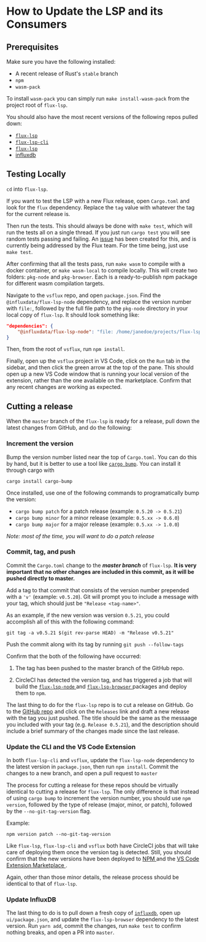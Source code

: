 # How to Update the LSP and its Consumers

## Prerequisites

Make sure you have the following installed:

- A recent release of Rust's `stable` branch
- `npm`
- `wasm-pack`

To install `wasm-pack` you can simply run `make install-wasm-pack` from the project root of `flux-lsp`.

You should also have the most recent versions of the following repos pulled down:
- [ `flux-lsp` ](https://www.github.com/influxdata/flux-lsp)
- [ `flux-lsp-cli` ](https://www.github.com/influxdata/flux-lsp-cli)
- [ `flux-lsp` ](https://www.github.com/influxdata/vsflux)
- [ influxdb ](https://www.github.com/influxdata/influxdb)

## Testing Locally

`cd` into `flux-lsp`.

If you want to test the LSP with a new Flux release, open `Cargo.toml` and look for the `flux` dependency. Replace the `tag` value with whatever the tag for the current release is.

Then run the tests. This should always be done with `make test`, which will run the tests all on a single thread. If you just run `cargo test` you will see random tests passing and failing. An [issue](https://github.com/influxdata/flux-lsp/issues/173) has been created for this, and is currently being addressed by the Flux team. For the time being, just use `make test`.

After confirming that all the tests pass, run `make wasm` to compile with a docker container, or `make wasm-local` to compile locally. This will create two folders: `pkg-node` and `pkg-browser`. Each is a ready-to-publish npm package for different wasm compilation targets.

Navigate to the `vsflux` repo, and open `package.json`. Find the `@influxdata/flux-lsp-node` dependency, and replace the version number with `file:`, followed by the full file path to the `pkg-node` directory in your local copy of `flux-lsp`. It should look something like:

```json
"dependencies": {
    "@influxdata/flux-lsp-node": "file: /home/janedoe/projects/flux-lsp/pkg-node"
}
```

Then, from the root of `vsflux`, run `npm install`. 

Finally, open up the `vsflux` project in VS Code, click on the `Run` tab in the sidebar, and then click the green arrow at the top of the pane. This should open up a new VS Code window that is running your local version of the extension, rather than the one available on the marketplace. Confirm that any recent changes are working as expected.

## Cutting a release

When the `master` branch of the `flux-lsp` is ready for a release, pull down the latest changes from GitHub, and do the following:

### Increment the version

Bump the version number listed near the top of `Cargo.toml`. You can do this by hand, but it is better to use a tool like [`cargo bump`](https://github.com/wraithan/cargo-bump). You can install it through cargo with 
```
cargo install cargo-bump
```

Once installed, use one of the following commands to programatically bump the version:

- `cargo bump patch` for a patch release (example: `0.5.20 -> 0.5.21`)
- `cargo bump minor` for a minor release (example: `0.5.xx -> 0.6.0`)
- `cargo bump major` for a major release (example: `0.5.xx -> 1.0.0`)

*Note: most of the time, you will want to do a patch release*

### Commit, tag, and push

Commit the `Cargo.toml` change to the ***master branch*** of `flux-lsp`. **It is very important that no other changes are included in this commit, as it will be pushed directly to master.**

Add a tag to that commit that consists of the version number prepended with a `'v'` (example: `v0.5.20`). Git will prompt you to include a message with your tag, which should just be `"Release <tag-name>"`.

As an example, if the new version was version `0.5.21`, you could accomplish all of this with the following command:

```
git tag -a v0.5.21 $(git rev-parse HEAD) -m "Release v0.5.21"
```

Push the commit along with its tag by running `git push --follow-tags`

Confirm that the both of the following have occurred:

1. The tag has been pushed to the master branch of the GitHub repo.

2. CircleCI has detected the version tag, and has triggered a job that will build the [ `flux-lsp-node` ](https://www.npmjs.com/package/@influxdata/flux-lsp-node) and [ `flux-lsp-browser` ](https://www.npmjs.com/package/@influxdata/flux-lsp-browser) packages and deploy them to `npm`.

The last thing to do for the `flux-lsp` repo is to cut a release on GitHub. Go to the [GitHub repo](https://www.github.com/influxdata/flux-lsp) and click on the `Releases` link and draft a new release with the tag you just pushed. The title should be the same as the messaage you included with your tag (e.g. `Release 0.5.21`), and the description should include a brief summary of the changes made since the last release.

### Update the CLI and the VS Code Extension

In both `flux-lsp-cli` and `vsflux`, update the `flux-lsp-node` dependency to the latest version in `package.json`, then run `npm install`. Commit the changes to a new branch, and open a pull request to `master`

The process for cutting a release for these repos should be virtually identical to cutting a release for `flux-lsp`. The only difference is that instead of using `cargo bump` to increment the version number, you should use `npm version`, followed by the type of release (major, minor, or patch), followed by the `--no-git-tag-version` flag. 

Example:

```
npm version patch --no-git-tag-version
```

Like `flux-lsp`, `flux-lsp-cli` and `vsflux` both have CircleCI jobs that will take care of deploying them once the version tag is detected. Still, you should confirm that the new versions have been deployed to [ NPM ](https://www.npmjs.com/package/@influxdata/flux-lsp-cli) and the [ VS Code Extension Marketplace ](https://marketplace.visualstudio.com/items?itemName=influxdata.flux).

Again, other than those minor details, the release process should be identical to that of `flux-lsp`.

### Update InfluxDB

The last thing to do is to pull down a fresh copy of [`influxdb`](https://github.com/influxdata/influxdb), open up `ui/package.json`, and update the `flux-lsp-browser` dependency to the latest version. Run `yarn add`, commit the changes, run `make test` to confirm nothing breaks, and open a PR into `master`.
